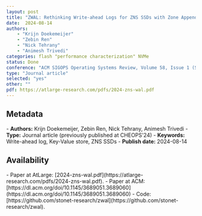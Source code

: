 ```yaml
---
layout: post
title: "ZWAL: Rethinking Write-ahead Logs for ZNS SSDs with Zone Appends "
date:  2024-08-14
authors: 
    - "Krijn Doekemeijer"
    - "Zebin Ren"
    - "Nick Tehrany" 
    - "Animesh Trivedi"
categories: flash "performance characterization" NVMe
status: Done
conference: "ACM SIGOPS Operating Systems Review, Volume 58, Issue 1 (SIGOPS OSR'24)"
type: "Journal article"
selected: "yes"
other: ""
pdf: https://atlarge-research.com/pdfs/2024-zns-wal.pdf
---
```


<h2>Metadata</h2>
- <b>Authors:</b>  Krijn Doekemeijer, Zebin Ren, Nick Tehrany, Animesh Trivedi
- <b>Type:</b> Journal article (previously published at CHEOPS'24)
- <b>Keywords:</b> Write-ahead log, Key-Value store, ZNS SSDs
- <b>Publish date:</b> 2024-08-14

<h2>Availability</h2>
- Paper at AtLarge: [2024-zns-wal.pdf](https://atlarge-research.com/pdfs/2024-zns-wal.pdf).
- Paper at ACM: [https://dl.acm.org/doi/10.1145/3689051.3689060](https://dl.acm.org/doi/10.1145/3689051.3689060)
- Code: [https://github.com/stonet-research/zwal](https://github.com/stonet-research/zwal).
